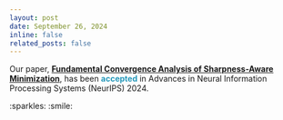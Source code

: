 ```yaml
---
layout: post
date: September 26, 2024
inline: false
related_posts: false
---
```

<p>
  Our paper, <strong><a href="https://papers.nips.cc/paper_files/paper/2024/hash/17b08a9de93e2accf13429643e7eafdc-Abstract-Conference.html" target="_blank">Fundamental Convergence Analysis of Sharpness-Aware Minimization</a></strong>, has been <strong><span style="color: #2698ba;">accepted</span></strong> in Advances in Neural Information Processing Systems (NeurIPS) 2024.
</p> :sparkles: :smile:
